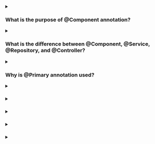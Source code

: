 <details><summary>
  
### What is the purpose of @Component annotation?
</summary>
The @Component annotation is a fundamental part of the Spring Framework, which is a popular Java-based framework for building enterprise applications. The purpose of the @Component annotation is to indicate that a class is a component or a bean in the Spring context.

When a class is annotated with @Component, it is automatically detected and registered by the Spring container during the component scanning process. The Spring container then creates an instance of the class and manages its lifecycle, allowing it to be injected into other parts of the application.

By using the @Component annotation, you can define reusable and manageable components in your application. These components can be automatically wired together, configured, and controlled by the Spring container, enabling dependency injection and inversion of control (IOC) principles.

The @Component annotation is a generic stereotype annotation, which means it serves as the base annotation for more specific stereotypes like @Service, @Repository, and @Controller. These specialized annotations are typically used to provide additional semantic meaning to the components based on their roles in the application architecture.

In summary, the @Component annotation is used to mark a class as a Spring component, allowing it to be managed and utilized by the Spring container for dependency injection and other application-wide features.
</details>
<details><summary>
  
### What is the difference between @Component, @Service, @Repository, and @Controller?
</summary>
In the Spring Framework, @Component, @Service, @Repository, and @Controller are stereotype annotations that provide additional semantic meaning to the components in your application. Although all of them are derived from the @Component annotation, they have distinct purposes and are typically used in different layers of an application.

### 1. @Component:

- It is a generic stereotype annotation.
- It is used to mark a class as a Spring component or bean.
- It can be used for any general-purpose component in the application.
- It is typically used for utility classes, helper classes, or generic components.

### 2. @Service:

- It is a specialization of @Component.
- It is used to mark a class as a service component.
- It represents the service layer of an application, which typically contains the business logic.
- It encapsulates the application's business operations and provides services to other layers or components.
- It often orchestrates the interaction between multiple repositories or external systems.

### 3. @Repository:

- It is also a specialization of @Component.
- It is used to mark a class as a repository component.
- It represents the data access layer of an application.
- It typically encapsulates the logic to interact with the database or other external data sources.
- It provides CRUD (Create, Read, Update, Delete) operations and data access methods.

### 4. @Controller:

- It is another specialization of @Component.
- It is used to mark a class as a controller component.
- It represents the presentation layer of an application.
- It handles user requests, performs request processing, and returns responses.
- It is commonly used in web applications and typically exposes RESTful endpoints or web pages.

While these annotations serve different purposes and have different names, they all ultimately function as components managed by the Spring container. The distinction between them is mostly for clarity and semantic understanding of their roles in the application architecture. However, from a technical perspective, they are all handled in a similar way by Spring's component scanning and dependency injection mechanisms.
</details>
<details><summary>
  
### Why is @Primary annotation used?
</summary>
The @Primary annotation is used in the Spring Framework to indicate a primary bean when multiple beans of the same type are present in the application context. It is used to resolve ambiguity when autowiring or injecting dependencies.

When you have more than one bean of the same type, Spring may encounter a situation where it cannot determine which bean to inject into a particular dependency. In such cases, you can use the @Primary annotation to specify a primary bean.

Here's how it works:

### Multiple Beans of the Same Type:
Let's say you have multiple beans implementing the same interface or extending the same class. For example, you may have two implementations of an interface ExampleInterface: BeanA and BeanB.
```
public interface ExampleInterface {
    // ...
}

@Component
@Primary
public class BeanA implements ExampleInterface {
    // ...
}

@Component
public class BeanB implements ExampleInterface {
    // ...
}
```
### Autowiring with @Autowired:
If you have a dependent class that requires an instance of ExampleInterface, you can use the @Autowired annotation to inject it.
```
@Component
public class DependentClass {

    @Autowired
    private ExampleInterface exampleInterface;
    
    // ...
}
```
### Resolving Ambiguity with @Primary:
In this scenario, since you have multiple beans of the same type, Spring may not know which one to inject. To specify the primary bean, you can use the @Primary annotation on BeanA.
```
@Component
@Primary
public class BeanA implements ExampleInterface {
    // ...
}
```
Now, when Spring encounters the @Autowired annotation for ExampleInterface in the DependentClass, it will inject BeanA because it is marked as the primary bean. If you remove the @Primary annotation from BeanA, Spring will throw an exception indicating that it cannot determine which bean to inject.

The @Primary annotation simplifies the resolution of bean dependencies in situations where there are multiple beans of the same type. It provides a clear indication to Spring about the primary bean to be used for injection.
</details>
<details><summary>
  
### 
</summary>

</details>
<details><summary>
  
### 
</summary>

</details>
<details><summary>
  
### 
</summary>

</details>
<details><summary>
  
### 
</summary>

</details>
<details><summary>
  
### 
</summary>

</details>